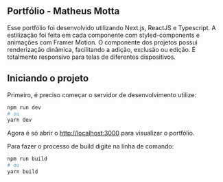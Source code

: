 ## Portfólio - Matheus Motta

Esse portfólio foi desenvolvido utilizando Next.js, ReactJS e Typescript. A estilização foi feita em cada componente com styled-components e animações com Framer Motion. O componente dos projetos possui renderização dinâmica, facilitando a adição, exclusão ou edição. É totalmente responsivo para telas de diferentes dispositivos.

## Iniciando o projeto

Primeiro, é preciso começar o servidor de desenvolvimento utilize:

```bash
npm run dev
# ou
yarn dev
```

Agora é só abrir o [http://localhost:3000](http://localhost:3000) para visualizar o portfólio.

Para fazer o processo de build digite na linha de comando:

```bash
npm run build
# ou
yarn build
```



